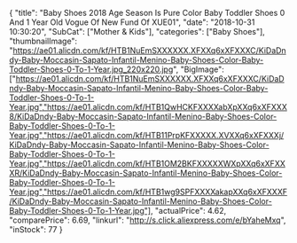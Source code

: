 {
	"title": "Baby Shoes 2018 Age Season Is Pure Color Baby Toddler Shoes 0 And 1 Year Old Vogue Of New Fund Of  XUE01",
	"date": "2018-10-31 10:30:20",
	"SubCat": ["Mother & Kids"],
	"categories": ["Baby Shoes"],
	"thumbnailImage": "https://ae01.alicdn.com/kf/HTB1NuEmSXXXXXX.XFXXq6xXFXXXC/KiDaDndy-Baby-Moccasin-Sapato-Infantil-Menino-Baby-Shoes-Color-Baby-Toddler-Shoes-0-To-1-Year.jpg_220x220.jpg",
	"BigImage": ["https://ae01.alicdn.com/kf/HTB1NuEmSXXXXXX.XFXXq6xXFXXXC/KiDaDndy-Baby-Moccasin-Sapato-Infantil-Menino-Baby-Shoes-Color-Baby-Toddler-Shoes-0-To-1-Year.jpg","https://ae01.alicdn.com/kf/HTB1QwHCKFXXXXabXpXXq6xXFXXX8/KiDaDndy-Baby-Moccasin-Sapato-Infantil-Menino-Baby-Shoes-Color-Baby-Toddler-Shoes-0-To-1-Year.jpg","https://ae01.alicdn.com/kf/HTB11PrpKFXXXXX.XVXXq6xXFXXXj/KiDaDndy-Baby-Moccasin-Sapato-Infantil-Menino-Baby-Shoes-Color-Baby-Toddler-Shoes-0-To-1-Year.jpg","https://ae01.alicdn.com/kf/HTB1OM2BKFXXXXXWXpXXq6xXFXXXR/KiDaDndy-Baby-Moccasin-Sapato-Infantil-Menino-Baby-Shoes-Color-Baby-Toddler-Shoes-0-To-1-Year.jpg","https://ae01.alicdn.com/kf/HTB1wg9SPFXXXXakapXXq6xXFXXXF/KiDaDndy-Baby-Moccasin-Sapato-Infantil-Menino-Baby-Shoes-Color-Baby-Toddler-Shoes-0-To-1-Year.jpg"],
	"actualPrice": 4.62,
	"comparePrice": 6.69,
	"linkurl": "http://s.click.aliexpress.com/e/bYaheMxq",
	"inStock": 77
}
